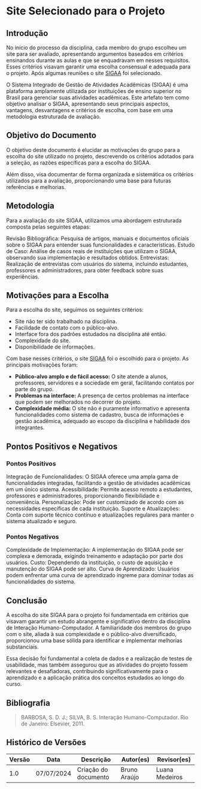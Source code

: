 # Site Selecionado para o Projeto

## Introdução
No início do processo da disciplina, cada membro do grupo escolheu um site para ser avaliado, apresentando argumentos baseados em critérios ensinandos durante as aulas
e que se enquadravam em nesses requisitos. Esses critérios visavam garantir uma escolha consensual e adequada para o projeto. Após algumas reuniões o site [SIGAA](https://sigaa.unb.br/) foi selecionado.

O Sistema Integrado de Gestão de Atividades Acadêmicas (SIGAA) é uma plataforma amplamente utilizada por instituições de ensino superior no Brasil para gerenciar suas atividades acadêmicas. Este artefato tem como objetivo analisar o SIGAA, apresentando seus principais aspectos, vantagens, desvantagens e critérios de escolha, com base em uma metodologia estruturada de avaliação.

## Objetivo do Documento
O objetivo deste documento é elucidar as motivações do grupo para a escolha do site utilizado no projeto, descrevendo os critérios adotados para a seleção, as razões específicas para a escolha do SIGAA.

 Além disso, visa documentar de forma organizada e sistemática os critérios utilizados para a avaliação, proporcionando uma base para futuras referências e melhorias.


## Metodologia

Para a avaliação do site SIGAA, utilizamos uma abordagem estruturada composta pelas seguintes etapas:

Revisão Bibliográfica: Pesquisa de artigos, manuais e documentos oficiais sobre o SIGAA para entender suas funcionalidades e características.
Estudo de Caso: Análise de casos reais de instituições que utilizam o SIGAA, observando sua implementação e resultados obtidos.
Entrevistas: Realização de entrevistas com usuários do sistema, incluindo estudantes, professores e administradores, para obter feedback sobre suas experiências.

## Motivações para a Escolha

Para a escolha do site, seguimos os seguintes critérios:

* Site não ter sido trabalhado na disciplina.
* Facilidade de contato com o público-alvo.
* Interface fora dos padrões estudados na disciplina até então.
* Complexidade do site.
* Disponibilidade de informações.

Com base nesses critérios, o site [SIGAA](https://sigaa.unb.br/) foi o escolhido para o projeto. As principais motivações foram:

* **Público-alvo amplo e de fácil acesso:** O site atende a alunos, professores, servidores e a sociedade em geral, facilitando contatos por parte do grupo.
* **Problemas na interface:** A presença de certos problemas na interface que podem ser melhorados no decorrer do projeto.
* **Complexidade média:** O site não é puramente informativo e apresenta funcionalidades como sistema de cadastro, busca de informações e gestão acadêmica, adequado ao escopo da disciplina e habilidade dos integrantes.

## Pontos Positivos e Negativos

### Pontos Positivos

Integração de Funcionalidades: O SIGAA oferece uma ampla gama de funcionalidades integradas, facilitando a gestão de atividades acadêmicas em um único sistema.
Acessibilidade: Permite acesso remoto a estudantes, professores e administradores, proporcionando flexibilidade e conveniência.
Personalização: Pode ser customizado de acordo com as necessidades específicas de cada instituição.
Suporte e Atualizações: Conta com suporte técnico contínuo e atualizações regulares para manter o sistema atualizado e seguro.

### Pontos Negativos

Complexidade de Implementação: A implementação do SIGAA pode ser complexa e demorada, exigindo treinamento e adaptação por parte dos usuários.
Custo: Dependendo da instituição, o custo de aquisição e manutenção do SIGAA pode ser alto.
Curva de Aprendizado: Usuários podem enfrentar uma curva de aprendizado íngreme para dominar todas as funcionalidades do sistema.

## Conclusão

A escolha do site SIGAA para o projeto foi fundamentada em critérios que visavam garantir um estudo abrangente e significativo dentro da disciplina de Interação Humano-Computador. A familiaridade dos membros do grupo com o site, aliada à sua complexidade e o público-alvo diversificado, proporcionou uma base sólida para identificar e implementar melhorias substanciais.

Essa decisão foi fundamental a coleta de dados e a realização de testes de usabilidade, mas também assegurou que as atividades do projeto fossem relevantes e desafiadoras, contribuindo significativamente para o aprendizado e a aplicação prática dos conceitos estudados ao longo do curso.

## Bibliografia

> BARBOSA, S. D. J.; SILVA, B. S. Interação Humano-Computador. Rio de Janeiro: Elsevier, 2011.

## Histórico de Versões

Versão  |   Data   | Descrição | Autor(es) | Revisor(es)
--------- | ------ | ------ | ---------- | ----------
 1.0 | 07/07/2024 | Criação do documento | Bruno Araújo| Luana Medeiros |
 
